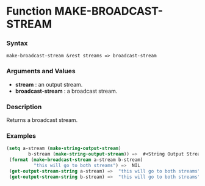 <!-- Generated on 05/10/2020 by https://github.com/anto2oo/clhs-evolved -->

# Function MAKE-BROADCAST-STREAM

### Syntax
`make-broadcast-stream &rest streams => broadcast-stream`  


### Arguments and Values
- **stream** : an output stream.   
- **broadcast-stream** : a broadcast stream.   


### Description
Returns a broadcast stream.



### Examples
```lisp 
(setq a-stream (make-string-output-stream)
        b-stream (make-string-output-stream)) =>  #<String Output Stream>
 (format (make-broadcast-stream a-stream b-stream)
          "this will go to both streams") =>  NIL
 (get-output-stream-string a-stream) =>  "this will go to both streams"
 (get-output-stream-string b-stream) =>  "this will go to both streams"Side Effects: None.
```
